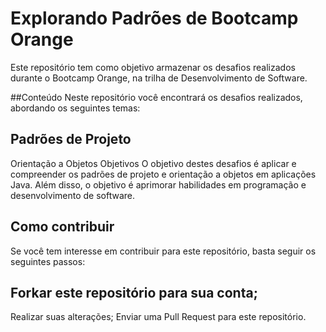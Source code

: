 # Explorando Padrões de Bootcamp Orange
Este repositório tem como objetivo armazenar os desafios realizados durante o Bootcamp Orange, na trilha de Desenvolvimento de Software.

 ##Conteúdo
Neste repositório você encontrará os desafios realizados, abordando os seguintes temas:

## Padrões de Projeto
Orientação a Objetos
Objetivos
O objetivo destes desafios é aplicar e compreender os padrões de projeto e orientação a objetos em aplicações Java. Além disso, o objetivo é aprimorar habilidades em programação e desenvolvimento de software.

## Como contribuir
Se você tem interesse em contribuir para este repositório, basta seguir os seguintes passos:

## Forkar este repositório para sua conta;
Realizar suas alterações;
Enviar uma Pull Request para este repositório.
